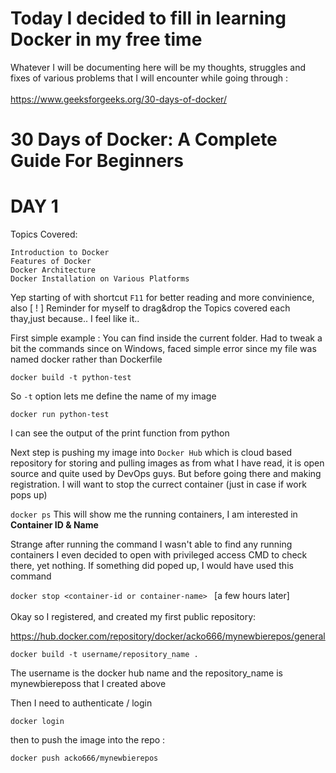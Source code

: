 

<h1>Today I decided to fill in learning Docker in my free time</h1>

Whatever I will be documenting here will be my thoughts, struggles and fixes of various problems that I will encounter while going through : <br> </br>
https://www.geeksforgeeks.org/30-days-of-docker/

# 30 Days of Docker: A Complete Guide For Beginners

# DAY 1

Topics Covered:

    Introduction to Docker
    Features of Docker
    Docker Architecture
    Docker Installation on Various Platforms

Yep starting of with shortcut `F11` for better reading and more convinience, also [ ! ] Reminder for myself to drag&drop the Topics covered each thay,just because.. I feel like it..


First simple example :
You can find inside the current folder.
Had to tweak a bit the commands since on Windows, faced simple error since my file was named docker rather than Dockerfile

`docker build -t python-test`

So `-t` option lets me define the name of my image

`docker run python-test`

I can see the output of the print function from python

Next step is pushing my image into `Docker Hub` which is cloud based repository for storing and pulling images as from what I have read, it is open source and quite used by DevOps guys.
But before going there and making registration. I will want to stop the currect container (just in case if work pops up)

`docker ps`
This will show me the running containers, I am interested in <b>Container ID & Name</b>

Strange after running the command I wasn't able to find any running containers I even decided to open with privileged access CMD to check there, yet nothing.
If something did poped up, I would have used this command

`docker stop <container-id or container-name>
`
[a few hours later]<br></br>
Okay so I registered, and created my first public repository:

https://hub.docker.com/repository/docker/acko666/mynewbierepos/general

`docker build -t username/repository_name .`

The username is the docker hub name and the repository_name is mynewbiereposs that I created above

Then I need to authenticate / login 

`docker login`

then to push the image into the repo :

`docker push acko666/mynewbierepos`